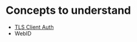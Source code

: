 # Concepts to understand

- [TLS Client Auth](https://blog.cloudflare.com/introducing-tls-client-auth/#handshakeswithtlsclientauth)
- WebID
